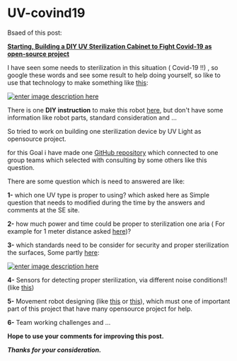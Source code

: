 # UV-covind19
Bsaed of this post:

[**Starting, Building a DIY UV Sterilization Cabinet to Fight Covid-19 as open-source project**](https://medium.com/@gsh.med.co/starting-building-a-diy-uv-sterilization-cabinet-to-fight-covid-19-as-open-source-project-b06bb2e9cdbe)

I have seen some needs to sterilization in this situation ( Covid-19 !!) , so google these words and see some result to help doing yourself, so like to use that technology to make something like [this][1]:

[![enter image description here][2]][2]

There is one **DIY instruction** to make this robot [here][3], but don't have some information like robot parts, standard consideration and …

So tried to work on building one sterilization device by UV Light as opensource project.

for this Goal i have made one [GitHub repository](https://github.com/GSH-Open-source-projects/UV-covind19) which connected to one group teams which selected with consulting by some others like this question.

There are some question which is need to answered are like:

**1-** which one UV type is proper to using? which asked here as Simple question that needs to modified during the time by the answers and comments at the SE site.

**2-** how much power and time could be proper to sterilization one aria ( For example for 1 meter distance asked [here][4])?

**3-** which standards need to be consider for security and proper sterilization the surfaces, Some partly [here][5]:

[![enter image description here][6]][6]

**4-** Sensors for detecting proper sterilization, via different noise conditions!! (like [this][7])

**5-** Movement robot designing (like [this][8] or [this][9]), which must one of important part of this project that have many opensource project for help.

**6-** Team working challenges and …

**Hope to use your comments for improving this post.**

***Thanks for your consideration.***


  [1]: https://spectrum.ieee.org/automaton/robotics/medical-robots/autonomous-robots-are-helping-kill-coronavirus-in-hospitals
  [2]: https://i.stack.imgur.com/0QQmx.png
  [3]: https://www.instructables.com/id/CoronaVirus-Killer-With-Arduino-Nano-and-UV-Light/
  [4]: https://meta.stackexchange.com/questions/347236/proper-se-site-to-ask-about-power-calculation-for-covid-19-uv-sterilization-fo
  [5]: https://en.wikipedia.org/wiki/Ultraviolet_germicidal_irradiation
  [6]: https://i.stack.imgur.com/12Na9.png
  [7]: http://www.esp8266learning.com/veml6070-ultraviolet-light-sensor-and-esp8266.php
  [8]: https://medium.com/@rishavrajendra/autonomous-mars-rover-using-raspberry-pi-arduino-and-pi-camera-5b285be452c1
  [9]: https://www.dfrobot.com/blog-578.html
